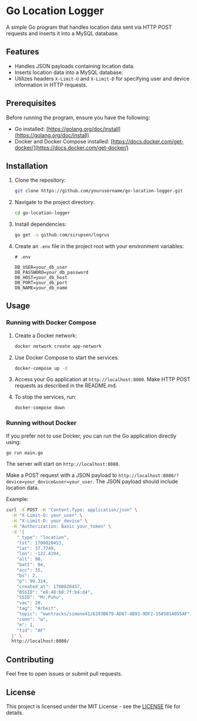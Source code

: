 # Go Location Logger

A simple Go program that handles location data sent via HTTP POST requests and inserts it into a MySQL database.

## Features

- Handles JSON payloads containing location data.
- Inserts location data into a MySQL database.
- Utilizes headers `X-Limit-U` and `X-Limit-D` for specifying user and device information in HTTP requests.

## Prerequisites

Before running the program, ensure you have the following:

- Go installed: [https://golang.org/doc/install](https://golang.org/doc/install)
- Docker and Docker Compose installed: [https://docs.docker.com/get-docker/](https://docs.docker.com/get-docker/)

## Installation

1. Clone the repository:

    ```bash
    git clone https://github.com/yourusername/go-location-logger.git
    ```

2. Navigate to the project directory:

    ```bash
    cd go-location-logger
    ```

3. Install dependencies:

    ```bash
    go get -u github.com/sirupsen/logrus
    ```

4. Create an `.env` file in the project root with your environment variables:

    ```plaintext
    # .env

    DB_USER=your_db_user
    DB_PASSWORD=your_db_password
    DB_HOST=your_db_host
    DB_PORT=your_db_port
    DB_NAME=your_db_name
    ```

## Usage

### Running with Docker Compose

1. Create a Docker network:

    ```bash
    docker network create app-network
    ```

2. Use Docker Compose to start the services:

    ```bash
    docker-compose up -d
    ```

3. Access your Go application at `http://localhost:8080`. Make HTTP POST requests as described in the README.md.

4. To stop the services, run:

    ```bash
    docker-compose down
    ```

### Running without Docker

If you prefer not to use Docker, you can run the Go application directly using:

```bash
go run main.go
```

The server will start on `http://localhost:8080`.

Make a POST request with a JSON payload to `http://localhost:8080/?device=your_device&user=your_user`. The JSON payload should include location data.

Example:

```bash
curl -X POST -H "Content-Type: application/json" \
  -H "X-Limit-U: your_user" \
  -H "X-Limit-D: your_device" \
  -H "Authorization: Basic your_token" \
  -d '{
    "_type": "location",
    "tst": 1700820453,
    "lat": 37.7749,
    "lon": -122.4194,
    "alt": 90,
    "batt": 94,
    "acc": 35,
    "bs": 2,
    "p": 99.314,
    "created_at": 1700820457,
    "BSSID": "e8:48:b8:7f:b4:d4",
    "SSID": "Mr.Puhu",
    "vac": 20,
    "tag": "Arbeit",
    "topic": "owntracks/simono41/6193B679-AD67-4B93-9DF2-158501A055AF",
    "conn": "w",
    "m": 1,
    "tid": "AF"
  }' \
  http://localhost:8080/
```

## Contributing

Feel free to open issues or submit pull requests.

## License

This project is licensed under the MIT License - see the [LICENSE](LICENSE) file for details.